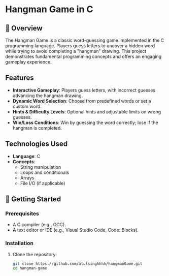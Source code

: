 # Hangman Game in C  

## 📖 Overview  
The Hangman Game is a classic word-guessing game implemented in the C programming language. Players guess letters to uncover a hidden word while trying to avoid completing a "hangman" drawing. This project demonstrates fundamental programming concepts and offers an engaging gameplay experience.  

## Features  
- **Interactive Gameplay**: Players guess letters, with incorrect guesses advancing the hangman drawing.  
- **Dynamic Word Selection**: Choose from predefined words or set a custom word.  
- **Hints & Difficulty Levels**: Optional hints and adjustable limits on wrong guesses.  
- **Win/Loss Conditions**: Win by guessing the word correctly; lose if the hangman is completed.  

## Technologies Used  
- **Language**: C  
- **Concepts**:  
  - String manipulation  
  - Loops and conditionals  
  - Arrays  
  - File I/O (if applicable)  

## 🚀 Getting Started  

### Prerequisites  
- A C compiler (e.g., GCC).  
- A text editor or IDE (e.g., Visual Studio Code, Code::Blocks).  

### Installation  
1. Clone the repository:  
   ```bash
   git clone https://github.com/atulsinghhhh/hangmanGame.git 
   cd hangman-game  
